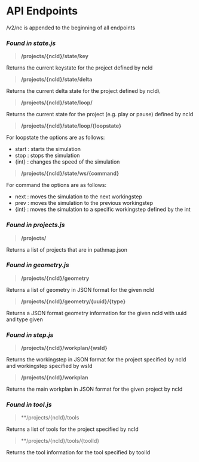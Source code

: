 # API Endpoints

/v2/nc is appended to the beginning of all endpoints

### *Found in state.js*

> **/projects/{ncId}/state/key**

Returns the current keystate for the project defined by ncId

> **/projects/{ncId}/state/delta**

Returns the current delta state for the project defined by ncId\

> **/projects/{ncId}/state/loop/**

Returns the current state for the project (e.g. play or pause) defined by ncId

> **/projects/{ncId}/state/loop/{loopstate}**

For loopstate the options are as follows:

 - start : starts the simulation
 - stop : stops the simulation
 - {int} : changes the speed of the simulation

> **/projects/{ncId}/state/ws/{command}**

For command the options are as follows:

 - next : moves the simulation to the next workingstep
 - prev : moves the simulation to the previous workingstep
 - {int} : moves the simulation to a specific workingstep defined by the int 

### *Found in projects.js*

> **/projects/**

Returns a list of projects that are in pathmap.json

### *Found in geometry.js*

> **/projects/{ncId}/geometry**

Returns a list of geometry in JSON format for the given ncId

> **/projects/{ncId}/geometry/{uuid}/{type}**

Returns a JSON format geometry information for the given ncId with uuid and type given

### *Found in step.js*

> **/projects/{ncId}/workplan/{wsId}**

Returns the workingstep in JSON format for the project specified by ncId and workingstep specified by wsId

> **/projects/{ncId}/workplan**

Returns the main workplan in JSON format for the given project by ncId

### *Found in tool.js*

> **/projects/{ncId}/tools

Returns a list of tools for the project specified by ncId

> **/projects/{ncId}/tools/{toolId}

Returns the tool information for the tool specified by toolId